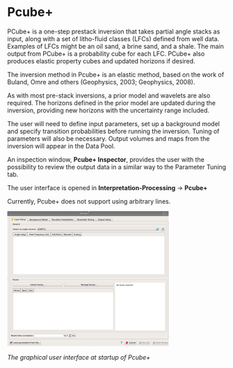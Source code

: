 # Pcube+

PCube+ is a one-step prestack inversion that takes partial angle stacks as input, along with a set of litho-fluid classes \(LFCs\) defined from well data. Examples of LFCs might be an oil sand, a brine sand, and a shale. The main output from PCube+ is a probability cube for each LFC. PCube+ also produces elastic property cubes and updated horizons if desired.

The inversion method in Pcube+ is an elastic method, based on the work of Buland, Omre and others \(Geophysics, 2003; Geophysics, 2008\). 

As with most pre-stack inversions, a prior model and wavelets are also required. The horizons defined in the prior model are updated during the inversion, providing new horizons with the uncertainty range included.

The user will need to define input parameters, set up a background model and specify transition probabilities before running the inversion. Tuning of parameters will also be necessary. Output volumes and maps from the inversion will appear in the Data Pool.

An inspection window, **Pcube+ Inspector**, provides the user with the possibility to review the output data in a similar way to the Parameter Tuning tab.

The user interface is opened in **Interpretation-Processing** → **Pcube+**

Currently, Pcube+ does not support using arbitrary lines.

![](../../../.gitbook/assets/077_interpretation.png)

_The graphical user interface at startup of Pcube+_

